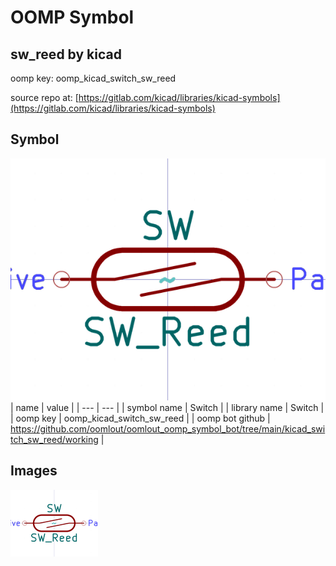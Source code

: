 # OOMP Symbol  
## sw_reed  by kicad  
  
oomp key: oomp_kicad_switch_sw_reed  
  
source repo at: [https://gitlab.com/kicad/libraries/kicad-symbols](https://gitlab.com/kicad/libraries/kicad-symbols)  
## Symbol  
  
[![working.png](working_600.png)](working.png)  
| name | value | 
| --- | --- | 
| symbol name | Switch | 
| library name | Switch | 
| oomp key | oomp_kicad_switch_sw_reed | 
| oomp bot github | https://github.com/oomlout/oomlout_oomp_symbol_bot/tree/main/kicad_switch_sw_reed/working | 
## Images  
  
[![working.png](working_140.png)](working.png)  
